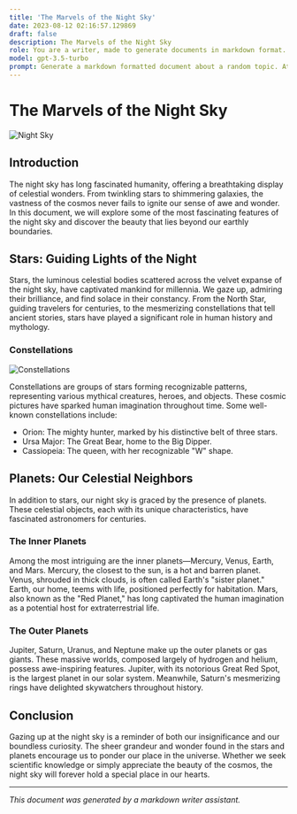 ```yaml
---
title: 'The Marvels of the Night Sky'
date: 2023-08-12 02:16:57.129869
draft: false
description: The Marvels of the Night Sky
role: You are a writer, made to generate documents in markdown format. It is very important that all of the documents you generate are in valid markdown format.
model: gpt-3.5-turbo
prompt: Generate a markdown formatted document about a random topic. At the bottom, include a disclaimer explaining that the document was generated by you. The first line of the document should be the title. Make sure that the entire document is in proper markdown format, using a mix of various tags to make the document visually appealing.
---
```


# The Marvels of the Night Sky

![Night Sky](https://www.example.com/night_sky.jpg)

## Introduction

The night sky has long fascinated humanity, offering a breathtaking display of celestial wonders. From twinkling stars to shimmering galaxies, the vastness of the cosmos never fails to ignite our sense of awe and wonder. In this document, we will explore some of the most fascinating features of the night sky and discover the beauty that lies beyond our earthly boundaries.

## Stars: Guiding Lights of the Night

Stars, the luminous celestial bodies scattered across the velvet expanse of the night sky, have captivated mankind for millennia. We gaze up, admiring their brilliance, and find solace in their constancy. From the North Star, guiding travelers for centuries, to the mesmerizing constellations that tell ancient stories, stars have played a significant role in human history and mythology.

### Constellations

![Constellations](https://www.example.com/constellations.jpg)

Constellations are groups of stars forming recognizable patterns, representing various mythical creatures, heroes, and objects. These cosmic pictures have sparked human imagination throughout time. Some well-known constellations include:

- Orion: The mighty hunter, marked by his distinctive belt of three stars.
- Ursa Major: The Great Bear, home to the Big Dipper.
- Cassiopeia: The queen, with her recognizable "W" shape.

## Planets: Our Celestial Neighbors

In addition to stars, our night sky is graced by the presence of planets. These celestial objects, each with its unique characteristics, have fascinated astronomers for centuries.

### The Inner Planets

Among the most intriguing are the inner planets—Mercury, Venus, Earth, and Mars. Mercury, the closest to the sun, is a hot and barren planet. Venus, shrouded in thick clouds, is often called Earth's "sister planet." Earth, our home, teems with life, positioned perfectly for habitation. Mars, also known as the "Red Planet," has long captivated the human imagination as a potential host for extraterrestrial life.

### The Outer Planets

Jupiter, Saturn, Uranus, and Neptune make up the outer planets or gas giants. These massive worlds, composed largely of hydrogen and helium, possess awe-inspiring features. Jupiter, with its notorious Great Red Spot, is the largest planet in our solar system. Meanwhile, Saturn's mesmerizing rings have delighted skywatchers throughout history.

## Conclusion

Gazing up at the night sky is a reminder of both our insignificance and our boundless curiosity. The sheer grandeur and wonder found in the stars and planets encourage us to ponder our place in the universe. Whether we seek scientific knowledge or simply appreciate the beauty of the cosmos, the night sky will forever hold a special place in our hearts.

---

*This document was generated by a markdown writer assistant.*